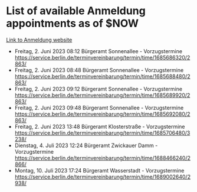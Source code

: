 # List of available Anmeldung appointments as of $NOW
[Link to Anmeldung website](https://service.berlin.de/terminvereinbarung/termin/tag.php?termin=1&anliegen[]=120686&dienstleisterlist=122210,122217,327316,122219,327312,122227,327314,122231,327346,122243,327348,122254,122252,329742,122260,329745,122262,329748,122271,327278,122273,327274,122277,327276,330436,122280,327294,122282,327290,122284,327292,122291,327270,122285,327266,122286,327264,122296,327268,150230,329760,122297,327286,122294,327284,122312,329763,122314,329775,122304,327330,122311,327334,122309,327332,317869,122281,327352,122279,329772,122283,122276,327324,122274,327326,122267,329766,122246,327318,122251,327320,122257,327322,122208,327298,122226,327300&herkunft=http%3A%2F%2Fservice.berlin.de%2Fdienstleistung%2F120686%2F)
- Freitag, 2. Juni 2023 08:12 Bürgeramt Sonnenallee - Vorzugstermine https://service.berlin.de/terminvereinbarung/termin/time/1685686320/2863/
- Freitag, 2. Juni 2023 08:48 Bürgeramt Sonnenallee - Vorzugstermine https://service.berlin.de/terminvereinbarung/termin/time/1685688480/2863/
- Freitag, 2. Juni 2023 09:12 Bürgeramt Sonnenallee - Vorzugstermine https://service.berlin.de/terminvereinbarung/termin/time/1685689920/2863/
- Freitag, 2. Juni 2023 09:48 Bürgeramt Sonnenallee - Vorzugstermine https://service.berlin.de/terminvereinbarung/termin/time/1685692080/2863/
- Freitag, 2. Juni 2023 13:48 Bürgeramt Klosterstraße - Vorzugstermine https://service.berlin.de/terminvereinbarung/termin/time/1685706480/3238/
- Dienstag, 4. Juli 2023 12:24 Bürgeramt Zwickauer Damm - Vorzugstermine https://service.berlin.de/terminvereinbarung/termin/time/1688466240/2866/
- Montag, 10. Juli 2023 17:24 Bürgeramt Wasserstadt - Vorzugstermine https://service.berlin.de/terminvereinbarung/termin/time/1689002640/2938/
